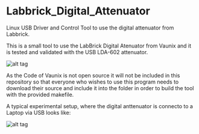 # Labbrick_Digital_Attenuator
Linux USB Driver and Control Tool to use the digital attenuator from Labbrick.

This is a small tool to use the LabBrick Digital Atenuator from Vaunix and it
is tested and validated with the USB LDA-602 attenuator.

![alt tag](https://cloud.githubusercontent.com/assets/1880886/9039179/033e9f86-39fa-11e5-869c-4fd7ee60424e.jpg)

As the Code of Vaunix is not open source it will not be included in this
repository so that everyone who wishes to use this program needs to download
their source and include it into the folder in order to build the tool with the provided makefile.

A typical experimental setup, where the digital anttenuator is connecto to a Laptop via USB looks like:

![alt tag](https://cloud.githubusercontent.com/assets/1880886/9039288/a4e8f3c2-39fa-11e5-8fd9-68f4c43a9418.jpg)
